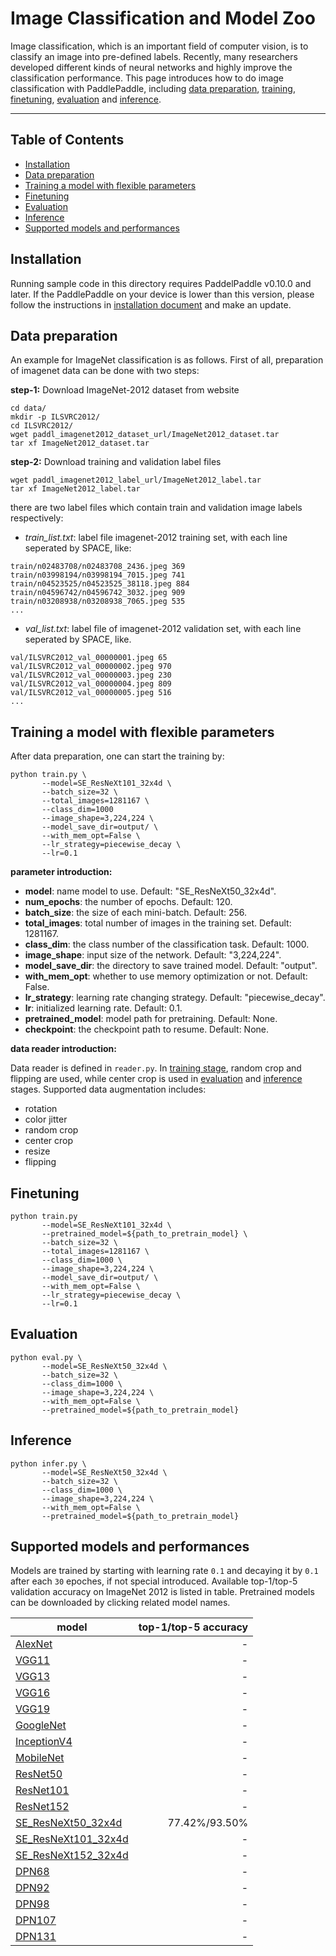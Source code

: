 # Image Classification and Model Zoo
Image classification, which is an important field of computer vision, is to classify an image into pre-defined labels. Recently, many researchers developed different kinds of neural networks and highly improve the classification performance. This page introduces how to do image classification with PaddlePaddle, including [data preparation](#data-preparation), [training](#training-a-model), [finetuning](#finetuning), [evaluation](#evaluation) and [inference](#inference).

---
## Table of Contents
- [Installation](#installation)
- [Data preparation](#data-preparation)
- [Training a model with flexible parameters](#training-a-model)
- [Finetuning](#finetuning)
- [Evaluation](#evaluation)
- [Inference](#inference)
- [Supported models and performances](#supported-models)

## Installation

Running sample code in this directory requires PaddelPaddle v0.10.0 and later. If the PaddlePaddle on your device is lower than this version, please follow the instructions in [installation document](http://www.paddlepaddle.org/docs/develop/documentation/zh/build_and_install/pip_install_cn.html) and make an update.

## Data preparation

An example for ImageNet classification is as follows. First of all, preparation of imagenet data can be done with two steps:

**step-1:** Download ImageNet-2012 dataset from website
```
cd data/
mkdir -p ILSVRC2012/
cd ILSVRC2012/
wget paddl_imagenet2012_dataset_url/ImageNet2012_dataset.tar
tar xf ImageNet2012_dataset.tar
```

**step-2:** Download training and validation label files
```
wget paddl_imagenet2012_label_url/ImageNet2012_label.tar
tar xf ImageNet2012_label.tar
```
there are two label files which contain train and validation image labels respectively:

* *train_list.txt*: label file imagenet-2012 training set, with each line seperated by SPACE, like:
```
train/n02483708/n02483708_2436.jpeg 369
train/n03998194/n03998194_7015.jpeg 741
train/n04523525/n04523525_38118.jpeg 884
train/n04596742/n04596742_3032.jpeg 909
train/n03208938/n03208938_7065.jpeg 535
...
```
* *val_list.txt*: label file of imagenet-2012 validation set, with each line seperated by SPACE, like.
```
val/ILSVRC2012_val_00000001.jpeg 65
val/ILSVRC2012_val_00000002.jpeg 970
val/ILSVRC2012_val_00000003.jpeg 230
val/ILSVRC2012_val_00000004.jpeg 809
val/ILSVRC2012_val_00000005.jpeg 516
...
```

## Training a model with flexible parameters

After data preparation, one can start  the training by:

```
python train.py \
       --model=SE_ResNeXt101_32x4d \
       --batch_size=32 \
       --total_images=1281167 \
       --class_dim=1000
       --image_shape=3,224,224 \
       --model_save_dir=output/ \
       --with_mem_opt=False \
       --lr_strategy=piecewise_decay \
       --lr=0.1
```
**parameter introduction:**
* **model**: name model to use. Default: "SE_ResNeXt50_32x4d".
* **num_epochs**: the number of epochs. Default: 120.
* **batch_size**: the size of each mini-batch. Default: 256.
* **total_images**: total number of images in the training set. Default: 1281167.
* **class_dim**: the class number of the classification task. Default: 1000.
* **image_shape**: input size of the network. Default: "3,224,224".
* **model_save_dir**: the directory to save trained model. Default: "output".
* **with_mem_opt**: whether to use memory optimization or not. Default: False.
* **lr_strategy**: learning rate changing strategy. Default: "piecewise_decay".
* **lr**: initialized learning rate. Default: 0.1.
* **pretrained_model**: model path for pretraining. Default: None.
* **checkpoint**: the checkpoint path to resume. Default: None.

**data reader introduction:**

Data reader is defined in ```reader.py```. In [training stage](#training-a-model), random crop and flipping are used, while center crop is used in [evaluation](#inference) and [inference](#inference) stages. Supported data augmentation includes:
* rotation
* color jitter
* random crop
* center crop
* resize
* flipping

## Finetuning
```
python train.py
       --model=SE_ResNeXt101_32x4d \
       --pretrained_model=${path_to_pretrain_model} \
       --batch_size=32 \
       --total_images=1281167 \
       --class_dim=1000 \
       --image_shape=3,224,224 \
       --model_save_dir=output/ \
       --with_mem_opt=False \
       --lr_strategy=piecewise_decay \
       --lr=0.1
```

## Evaluation
```
python eval.py \
       --model=SE_ResNeXt50_32x4d \
       --batch_size=32 \
       --class_dim=1000 \
       --image_shape=3,224,224 \
       --with_mem_opt=False \
       --pretrained_model=${path_to_pretrain_model}
```

## Inference
```
python infer.py \
       --model=SE_ResNeXt50_32x4d \
       --batch_size=32 \
       --class_dim=1000 \
       --image_shape=3,224,224 \
       --with_mem_opt=False \
       --pretrained_model=${path_to_pretrain_model}
```

## Supported models and performances

Models are trained by starting with learning rate ```0.1``` and decaying it by ```0.1``` after each ```30``` epoches, if not special introduced. Available top-1/top-5 validation accuracy on ImageNet 2012 is listed in table. Pretrained models can be downloaded by clicking related model names.

|model | top-1/top-5 accuracy
|- | -:
|[AlexNet]() | -
|[VGG11]() | -
|[VGG13]() | -
|[VGG16]() | -
|[VGG19]() | -
|[GoogleNet]() | -
|[InceptionV4]() | -
|[MobileNet]() | -
|[ResNet50]() | -
|[ResNet101]() | -
|[ResNet152]() | -
|[SE_ResNeXt50_32x4d]() | 77.42%/93.50%
|[SE_ResNeXt101_32x4d]() | -
|[SE_ResNeXt152_32x4d]() | -
|[DPN68]() | -
|[DPN92]() | -
|[DPN98]() | -
|[DPN107]() | -
|[DPN131]() | -
